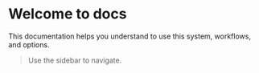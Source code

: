 # Welcome to docs

This documentation helps you understand to use this system, workflows, and options.

> Use the sidebar to navigate.
